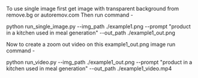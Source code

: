 To use single image first get image with transparent background from remove.bg or autoremov.com
Then run command - 

python run_single_image.py --img_path ./example1.png --prompt "product in a kitchen used in meal generation" --out_path ./example1_out.png

Now to create a zoom out video on this example1_out.png image run command - 

python run_video.py --img_path ./example1_out.png --prompt "product in a kitchen used in meal generation" --out_path ./example1_video.mp4
